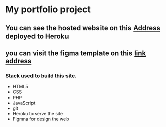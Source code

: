 # My portfolio project

## You can see the hosted website on this [Address](https://muna-portfolio.herokuapp.com/) deployed to Heroku

## you can visit the figma template on this [link address](./figma_template/figma_portfolio.pdf)

### Stack used to build this site.

- HTML5
- CSS
- PHP
- JavaScript
- git
- Heroku to serve the site
- Figmna for design the web
